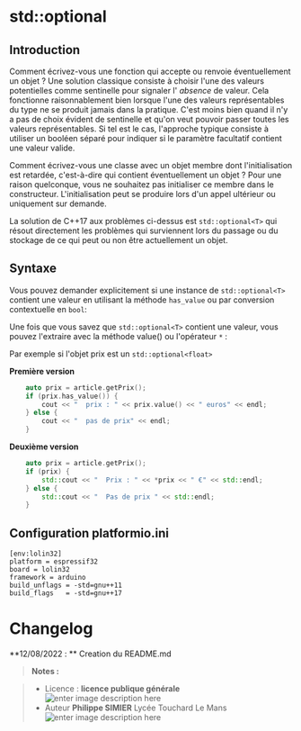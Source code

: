 ﻿# std::optional


## Introduction
Comment écrivez-vous une fonction qui accepte ou renvoie éventuellement un objet ? Une solution classique consiste à choisir l'une des valeurs potentielles comme sentinelle pour signaler l' _absence_ de valeur. Cela fonctionne raisonnablement bien lorsque l'une des valeurs représentables du type ne se produit jamais dans la pratique. C'est moins bien quand il n'y a pas de choix évident de sentinelle et qu'on veut pouvoir passer toutes les valeurs représentables. Si tel est le cas, l'approche typique consiste à utiliser un booléen séparé pour indiquer si le paramètre facultatif contient une valeur valide.

Comment écrivez-vous une classe avec un objet membre dont l'initialisation est retardée, c'est-à-dire qui contient éventuellement un objet ? Pour une raison quelconque, vous ne souhaitez pas initialiser ce membre dans le constructeur. L'initialisation peut se produire lors d'un appel  ultérieur ou uniquement sur demande. 

La solution de C++17 aux problèmes ci-dessus est  `std::optional<T>`
qui résout directement les problèmes qui surviennent lors du passage ou du stockage de ce qui peut ou non être actuellement un objet.

## Syntaxe

Vous pouvez demander explicitement si une instance de `std::optional<T>` contient une valeur en utilisant la méthode `has_value` ou par conversion contextuelle en `bool`:

Une fois que vous savez que `std::optional<T>` contient une valeur, vous pouvez l'extraire avec la méthode value() ou l'opérateur `*`  :

Par exemple si l'objet prix est un `std::optional<float>`

**Première version** 
```cpp
	auto prix = article.getPrix();
    if (prix.has_value()) {
        cout << "  prix : " << prix.value() << " euros" << endl;
    } else {
        cout << "  pas de prix" << endl;
    }
```
**Deuxième version**

```cpp
    auto prix = article.getPrix();
    if (prix) {
        std::cout << "  Prix : " << *prix << " €" << std::endl;
    } else {
        std::cout << "  Pas de prix " << std::endl;
    }
```
## Configuration platformio.ini 
```
[env:lolin32]
platform = espressif32
board = lolin32
framework = arduino
build_unflags = -std=gnu++11
build_flags   = -std=gnu++17
```


# Changelog

**12/08/2022 : ** Creation du README.md 

> **Notes :**


> - Licence : **licence publique générale** ![enter image description here](https://img.shields.io/badge/licence-GPL-green.svg)
> - Auteur **Philippe SIMIER** Lycée Touchard Le Mans
>  ![enter image description here](https://img.shields.io/badge/built-passing-green.svg)
<!-- TOOLBOX 

Génération des badges : https://shields.io/
Génération de ce fichier : https://stackedit.io/editor#


